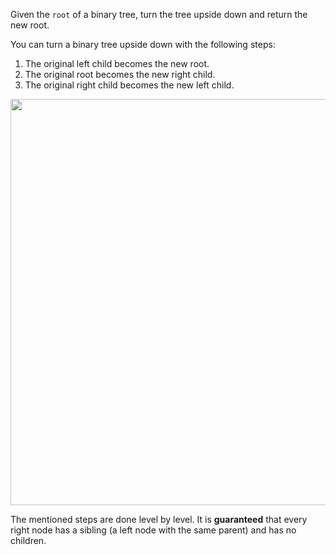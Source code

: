 Given the `root` of a binary tree, turn the tree upside down and return the new root.

You can turn a binary tree upside down with the following steps:

1. The original left child becomes the new root.
2. The original root becomes the new right child.
3. The original right child becomes the new left child.

<p align='center'>
  <img width="650px" src={require('@site/static/img/lc/156-f1.png').default} />
</p>

The mentioned steps are done level by level. It is **guaranteed** that every right node has a sibling (a left node with the same parent) and has no children.